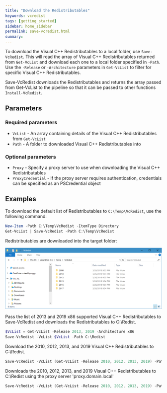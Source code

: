 ```yaml
---
title: "Download the Redistributables"
keywords: vcredist
tags: [getting_started]
sidebar: home_sidebar
permalink: save-vcredist.html
summary: 
---
```

To download the Visual C++ Redistributables to a local folder, use `Save-VcRedist`. This will read the array of Visual C++ Redistributables returned from `Get-VcList` and download each one to a local folder specified in `-Path`. Use the `-Release` or `-Architecture` parameters in `Get-VcList` to filter for specific Visual C++ Redistributables.

Save-VcRedist downloads the Redistributables and returns the array passed from Get-VcList to the pipeline so that it can be passed to other functions `Install-VcRedist`.

## Parameters

### Required parameters

* `VcList` - An array containing details of the Visual C++ Redistributables from `Get-VcList`
* `Path` - A folder to downloaded Visual C++ Redistributables into

### Optional parameters

* `Proxy` - Specify a proxy server to use when downloading the Visual C++ Redistributables
* `ProxyCredential` - If the proxy server requires authentication, credentials can be specified as an PSCredential object

## Examples

To download the default list of Redistributables to `C:\Temp\VcRedist`, use the following command:

```powershell
New-Item -Path C:\Temp\VcRedist -ItemType Directory
Get-VcList | Save-VcRedist -Path C:\Temp\VcRedist
```

Redistributables are downloaded into the target folder:

![Microsoft Visual C++ Redistributables installed on the local PC](/images/vcredist-folder.png)

Pass the list of 2013 and 2019 x86 supported Visual C++ Redistributables to Save-VcRedist and downloads the Redistributables to C:\Redist.

```powershell
$VcList = Get-VcList -Release 2013, 2019 -Architecture x86
Save-VcRedist -VcList $VcList -Path C:\Redist
```

Download the 2010, 2012, 2013, and 2019 Visual C++ Redistributables to C:\Redist.

```powershell
Save-VcRedist -VcList (Get-VcList -Release 2010, 2012, 2013, 2019) -Path C:\Redist
```

Downloads the 2010, 2012, 2013, and 2019 Visual C++ Redistributables to C:\Redist using the proxy server 'proxy.domain.local'

```powershell
Save-VcRedist -VcList (Get-VcList -Release 2010, 2012, 2013, 2019) -Path C:\Redist -Proxy proxy.domain.local
```
